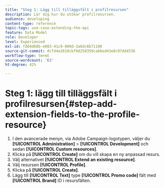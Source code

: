 ```yaml
---
title: "Steg 1: Lägg till tilläggsfält i profilresursen"
description: Lär dig hur du utökar profilresursen.
audience: developing
content-type: reference
topic-tags: use-case-extending-the-api
feature: Data Model
role: Developer
level: Experienced
exl-id: fdd4d68b-e083-41c9-809d-3a6dc6b71180
source-git-commit: dcfd4e2610cbf9d250359cab6ed43e8c97dd4536
workflow-type: tm+mt
source-wordcount: '63'
ht-degree: 42%

---
```


# Steg 1: lägg till tilläggsfält i profilresursen{#step-add-extension-fields-to-the-profile-resource}

1. I den avancerade menyn, via Adobe Campaign-logotypen, väljer du **[!UICONTROL Administration]** > **[!UICONTROL Development]** och sedan **[!UICONTROL Custom resources]**.
1. Klicka på **[!UICONTROL Create]** om du vill skapa en ny anpassad resurs.
1. Välj alternativet **[!UICONTROL Extend an existing resource]**.
1. Välj resursen **[!UICONTROL Profile]**.
1. Klicka på **[!UICONTROL Create]**.
1. Lägg till **[!UICONTROL Text]** type **[!UICONTROL Promo code]** fält med **[!UICONTROL Brand]** ID i resursfälten.

